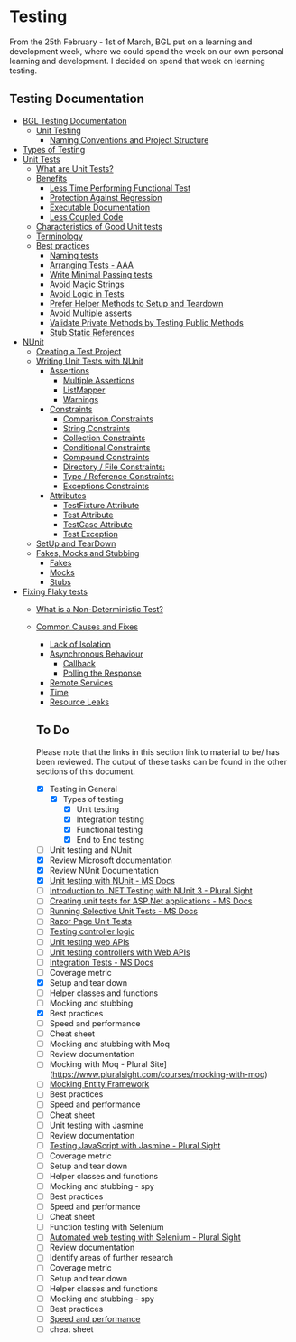 # Testing
From the 25th February - 1st of March, BGL put on a learning and development week, where we could spend the week on our own personal learning and development. I decided on spend that week on learning testing.

## Testing Documentation
* [BGL Testing Documentation](http://confluence.bglgroup.net/pages/viewpage.action?pageId=38914119)
  * [Unit Testing](http://confluence.bglgroup.net/display/TE/Unit+Testing)
    + [Naming Conventions and Project Structure](http://confluence.bglgroup.net/display/TE/Unit+Testing#UnitTesting-NamingConventionandProjectStructure)
* [Types of Testing](/Notes/testing-types.md)
* [Unit Tests](/Notes/Unit-Tests.md)
  * [What are Unit Tests?](/Notes/Unit-Tests.md#what-are-unit-tests-)
  * [Benefits](/Notes/Unit-Tests.md#benefits)
    + [Less Time Performing Functional Test](/Notes/Unit-Tests.md#less-time-performing-functional-test)
    + [Protection Against Regression](/Notes/Unit-Tests.md#protection-against-regression)
    + [Executable Documentation](/Notes/Unit-Tests.md#executable-documentation)
    + [Less Coupled Code](/Notes/Unit-Tests.md#less-coupled-code)
  * [Characteristics of Good Unit tests](/Notes/Unit-Tests.md#characteristics-of-good-unit-tests)
  * [Terminology](/Notes/Unit-Tests.md#terminology)
  * [Best practices](/Notes/Unit-Tests.md#best-practices)
    + [Naming tests](/Notes/Unit-Tests.md#naming-tests)
    + [Arranging Tests - AAA](/Notes/Unit-Tests.md#arranging-tests---aaa)
    + [Write Minimal Passing tests](/Notes/Unit-Tests.md#write-minimal-passing-tests)
    + [Avoid Magic Strings](/Notes/Unit-Tests.md#avoid-magic-strings)
    + [Avoid Logic in Tests](/Notes/Unit-Tests.md#avoid-logic-in-tests)
    + [Prefer Helper Methods to Setup and Teardown](/Notes/Unit-Tests.md#prefer-helper-methods-to-setup-and-teardown)
    + [Avoid Multiple asserts](/Notes/Unit-Tests.md#avoid-multiple-asserts)
    + [Validate Private Methods by Testing Public Methods](#validate-private-methods-by-testing-public-methods)
    + [Stub Static References](#stub-static-references)
* [NUnit](/Notes/NUnit.md)
  * [Creating a Test Project](/Notes/NUnit.md#creating-a-test-project)
  * [Writing Unit Tests with NUnit](/Notes/NUnit.md#writing-unit-tests-with-nunit)
    + [Assertions](/Notes/NUnit.md#assertions)
      - [Multiple Assertions](/Notes/NUnit.md#multiple-assertions)
      - [ListMapper](/Notes/NUnit.md#listmapper)
      - [Warnings](/Notes/NUnit.md#warnings)
    + [Constraints](/Notes/NUnit.md#constraints)
      - [Comparison Constraints](/Notes/NUnit.md#comparison-constraints)
      - [String Constraints](/Notes/NUnit.md#string-constraints)
      - [Collection Constraints](/Notes/NUnit.md#collection-constraints)
      - [Conditional Constraints](/Notes/NUnit.md#conditional-constraints)
      - [Compound Constraints](/Notes/NUnit.md#compound-constraints)
      - [Directory / File Constraints:](/Notes/NUnit.md#directory---file-constraints-)
      - [Type / Reference Constraints:](/Notes/NUnit.md#type---reference-constraints-)
      - [Exceptions Constraints](/Notes/NUnit.md#exceptions-constraints)
    + [Attributes](/Notes/NUnit.md#attributes)
      - [TestFixture Attribute](/Notes/NUnit.md#testfixture-attribute)
      - [Test Attribute](/Notes/NUnit.md#test-attribute)
      - [TestCase Attribute](/Notes/NUnit.md#testcase-attribute)
      - [Test Exception](/Notes/NUnit.md#test-exception)
  * [SetUp and TearDown](/Notes/NUnit.md#setup-and-teardown)
  * [Fakes, Mocks and Stubbing](/Notes/NUnit.md#fakes--mocks-and-stubbing)
    + [Fakes](/Notes/NUnit.md#fakes)
    + [Mocks](/Notes/NUnit.md#mocks)
    + [Stubs](/Notes/NUnit.md#stubs)
* [Fixing Flaky tests](/Notes/Non-Deterministic-Tests.md)
  * [What is a Non-Deterministic Test?](/Notes/Non-Deterministic-Tests.md#what-is-a-non-deterministic-test-)
  * [Common Causes and Fixes](/Notes/Non-Deterministic-Tests.md#common-causes-and-fixes)
    + [Lack of Isolation](/Notes/Non-Deterministic-Tests.md#lack-of-isolation)
    + [Asynchronous Behaviour](/Notes/Non-Deterministic-Tests.md#asynchronous-behaviour)
      - [Callback](/Notes/Non-Deterministic-Tests.md#callback)
      - [Polling the Response](/Notes/Non-Deterministic-Tests.md#polling-the-response)
    + [Remote Services](/Notes/Non-Deterministic-Tests.md#remote-services)
    + [Time](/Notes/Non-Deterministic-Tests.md#time)
    + [Resource Leaks](/Notes/Non-Deterministic-Tests.md#resource-leaks)

    ## To Do
    Please note that the links in this section link to material to be/ has been reviewed. The output of these tasks can be found in the other sections of this document.

    - [x] Testing in General
      - [x] Types of testing
        - [x] Unit testing
        - [x] Integration testing
        - [x] Functional testing
        - [x] End to End testing
    - [ ] Unit testing and NUnit
     - [x] Review Microsoft documentation
     - [x] Review NUnit Documentation
     - [x] [Unit testing with NUnit - MS Docs](https://docs.microsoft.com/en-gb/dotnet/core/testing/unit-testing-with-nunit?view=aspnetcore-2.2)
     - [ ] [Introduction to .NET Testing with NUnit 3 - Plural Sight](https://www.pluralsight.com/courses/nunit-3-dotnet-testing-introduction)
      - [ ] [Creating unit tests for ASP.Net applications - MS Docs](https://docs.microsoft.com/en-us/aspnet/mvc/overview/older-versions-1/unit-testing/creating-unit-tests-for-asp-net-mvc-applications-cs )
     - [ ] [Running Selective Unit Tests - MS Docs](https://docs.microsoft.com/en-gb/dotnet/core/testing/selective-unit-tests?view=aspnetcore-2.2)
     - [ ] [Razor Page Unit Tests](https://docs.microsoft.com/en-gb/aspnet/core/test/razor-pages-tests?view=aspnetcore-2.2)
     - [ ] [Testing controller logic](https://docs.microsoft.com/en-gb/aspnet/core/mvc/controllers/testing?view=aspnetcore-2.2)
     - [ ] [Unit testing web APIs](https://docs.microsoft.com/en-us/aspnet/web-api/overview/testing-and-debugging/unit-testing-with-aspnet-web-api)
     - [ ] [Unit testing controllers with Web APIs](https://docs.microsoft.com/en-us/aspnet/web-api/overview/testing-and-debugging/unit-testing-controllers-in-web-api)
      - [ ] [Integration Tests - MS Docs](https://docs.microsoft.com/en-gb/aspnet/core/test/integration-tests?view=aspnetcore-2.2)
     - [ ] Coverage metric
     - [x] Setup and tear down
     - [ ] Helper classes and functions
     - [ ] Mocking and stubbing
     - [x] Best practices
     - [ ] Speed and performance
     - [ ] Cheat sheet
    - [ ] Mocking and stubbing with Moq
     - [ ] Review documentation
     - [ ] Mocking with Moq - Plural Site](https://www.pluralsight.com/courses/mocking-with-moq)
     - [ ] [Mocking Entity Framework](https://docs.microsoft.com/en-us/aspnet/web-api/overview/testing-and-debugging/unit-testing-controllers-in-web-api)
     - [ ] Best practices
     - [ ] Speed and performance
     - [ ] Cheat sheet
    - [ ] Unit testing with Jasmine
     - [ ] Review documentation
     - [ ] [Testing JavaScript with Jasmine - Plural Sight ](https://www.pluralsight.com/courses/javascript-jasmine-typescript)
     - [ ] Coverage metric
     - [ ] Setup and tear down
     - [ ] Helper classes and functions
     - [ ] Mocking and stubbing - spy
     - [ ] Best practices
     - [ ] Speed and performance
     - [ ] Cheat sheet
    - [ ] Function testing with Selenium
     - [ ] [Automated web testing with Selenium - Plural Sight](https://www.pluralsight.com/courses/selenium)
     - [ ] Review documentation
     - [ ] Identify areas of further research
     - [ ] Coverage metric
     - [ ] Setup and tear down
     - [ ] Helper classes and functions
     - [ ] Mocking and stubbing - spy
     - [ ] Best practices
     - [ ] [Speed and performance](https://seleniumjava.com/2015/12/12/how-to-make-selenium-webdriver-scripts-faster/)
     - [ ] cheat sheet
